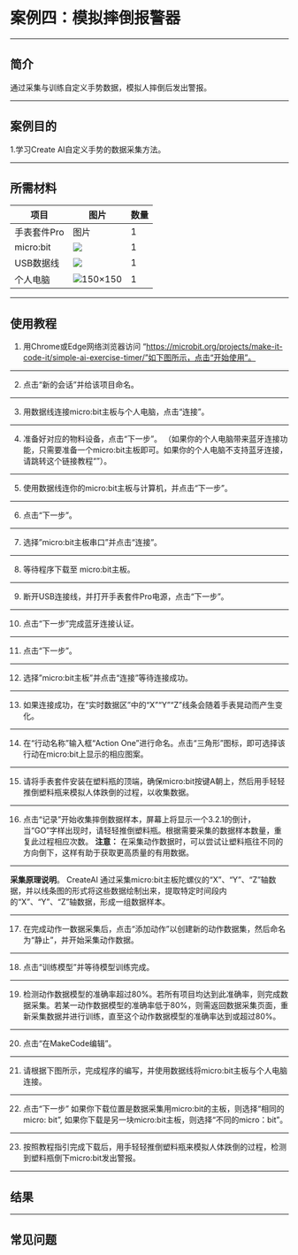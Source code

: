 # 案例四：模拟摔倒报警器
___
## 简介 
通过采集与训练自定义手势数据，模拟人摔倒后发出警报。

___
## 案例目的

1.学习Create AI自定义手势的数据采集方法。

___
## 所需材料
|项目|图片|数量|
|--|--|--|
|手表套件Pro|图片|1|
|micro:bit|![](https://wiki-media-ef.oss-cn-hongkong.aliyuncs.com/docs/microbit/getting-started/microbit-jacdac-smartexploration-kit/images/microbit%20%E6%AD%A3(1).png)|1|
|USB数据线|![](https://wiki-media-ef.oss-cn-hongkong.aliyuncs.com/docs/microbit/getting-started/microbit-jacdac-smartexploration-kit/images/sensor/usb%20cable1.png)|1|
|个人电脑|![](microbit-smart-climate-kit-case-01-04.png (150×150))|1|

___
## 使用教程
1. 用Chrome或Edge网络浏览器访问
“https://microbit.org/projects/make-it-code-it/simple-ai-exercise-timer/”如下图所示，点击“开始使用”。


___
2. 点击“新的会话”并给该项目命名。


___
3. 用数据线连接micro:bit主板与个人电脑，点击“连接”。


___
4. 准备好对应的物料设备，点击“下一步”。
（如果你的个人电脑带来蓝牙连接功能，只需要准备一个micro:bit主板即可。如果你的个人电脑不支持蓝牙连接，请跳转这个链接教程“”）。


___
5. 使用数据线连你的micro:bit主板与计算机，并点击“下一步”。


___
6. 点击“下一步”。


___
7. 选择”micro:bit主板串口”并点击“连接”。


___
8. 等待程序下载至 micro:bit主板。


___
9. 断开USB连接线，并打开手表套件Pro电源，点击“下一步”。


___
10. 点击“下一步”完成蓝牙连接认证。


___
11. 点击“下一步”。


___
12. 选择”micro:bit主板”并点击“连接”等待连接成功。



___
13. 如果连接成功，在“实时数据区”中的“X”“Y”“Z”线条会随着手表晃动而产生变化。



___
14. 在“行动名称”输入框“Action One”进行命名。点击“三角形”图标，即可选择该行动在micro:bit上显示的相应图案。



___
15. 请将手表套件安装在塑料瓶的顶端，确保micro:bit按键A朝上，然后用手轻轻推倒塑料瓶来模拟人体跌倒的过程，以收集数据。



___
16. 点击“记录”开始收集摔倒数据样本，屏幕上将显示一个3.2.1的倒计，当“GO”字样出现时，请轻轻推倒塑料瓶。根据需要采集的数据样本数量，重复此过程相应次数。
**注意：** 在采集动作数据时，可以尝试让塑料瓶往不同的方向倒下，这样有助于获取更高质量的有用数据。


___
**采集原理说明**。
CreateAI 通过采集micro:bit主板陀螺仪的“X”、“Y”、“Z”轴数据，并以线条图的形式将这些数据绘制出来，提取特定时间段内的“X”、“Y”、“Z”轴数据，形成一组数据样本。


___
17. 在完成动作一数据采集后，点击“添加动作”以创建新的动作数据集，然后命名为“静止”，并开始采集动作数据。



___
18. 点击“训练模型”并等待模型训练完成。


___
19. 检测动作数据模型的准确率超过80%。若所有项目均达到此准确率，则完成数据采集。若某一动作数据模型的准确率低于80%，则需返回数据采集页面，重新采集数据并进行训练，直至这个动作数据模型的准确率达到或超过80%。


___
20. 点击“在MakeCode编辑”。


___
21. 请根据下图所示，完成程序的编写，并使用数据线将micro:bit主板与个人电脑连接。


___
22. 点击“下一步”
如果你下载位置是数据采集用micro:bit的主板，则选择“相同的micro: bit”, 如果你下载是另一块micro:bit主板，则选择“不同的micro：bit”。


___
23. 按照教程指引完成下载后，用手轻轻推倒塑料瓶来模拟人体跌倒的过程，检测到塑料瓶倒下micro:bit发出警报。


---
## 结果



---
## 常见问题

